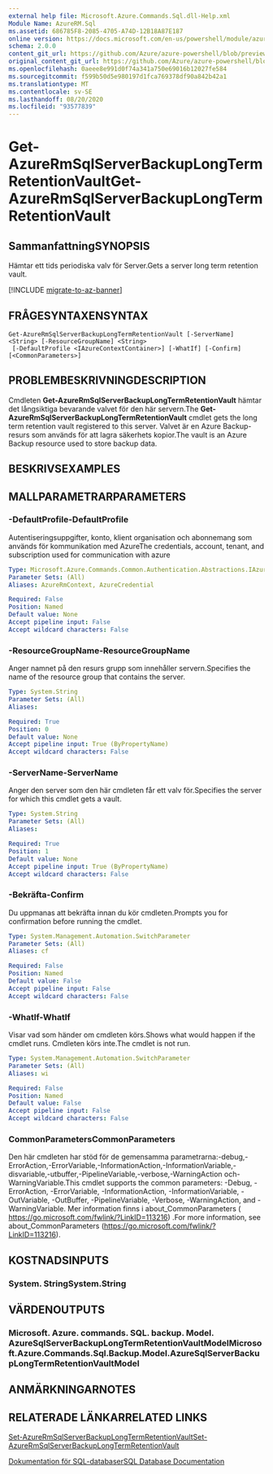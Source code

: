 ```yaml
---
external help file: Microsoft.Azure.Commands.Sql.dll-Help.xml
Module Name: AzureRM.Sql
ms.assetid: 686785F8-2085-4705-A74D-12B18A87E187
online version: https://docs.microsoft.com/en-us/powershell/module/azurerm.sql/get-azurermsqlserverbackuplongtermretentionvault
schema: 2.0.0
content_git_url: https://github.com/Azure/azure-powershell/blob/preview/src/ResourceManager/Sql/Commands.Sql/help/Get-AzureRmSqlServerBackupLongTermRetentionVault.md
original_content_git_url: https://github.com/Azure/azure-powershell/blob/preview/src/ResourceManager/Sql/Commands.Sql/help/Get-AzureRmSqlServerBackupLongTermRetentionVault.md
ms.openlocfilehash: 0aeee8e991d0f74a341a750e69016b12027fe584
ms.sourcegitcommit: f599b50d5e980197d1fca769378df90a842b42a1
ms.translationtype: MT
ms.contentlocale: sv-SE
ms.lasthandoff: 08/20/2020
ms.locfileid: "93577839"
---
```

# <span data-ttu-id="e2bbc-101">Get-AzureRmSqlServerBackupLongTermRetentionVault</span><span class="sxs-lookup"><span data-stu-id="e2bbc-101">Get-AzureRmSqlServerBackupLongTermRetentionVault</span></span>

## <span data-ttu-id="e2bbc-102">Sammanfattning</span><span class="sxs-lookup"><span data-stu-id="e2bbc-102">SYNOPSIS</span></span>
<span data-ttu-id="e2bbc-103">Hämtar ett tids periodiska valv för Server.</span><span class="sxs-lookup"><span data-stu-id="e2bbc-103">Gets a server long term retention vault.</span></span>

[!INCLUDE [migrate-to-az-banner](../../includes/migrate-to-az-banner.md)]

## <span data-ttu-id="e2bbc-104">FRÅGESYNTAXEN</span><span class="sxs-lookup"><span data-stu-id="e2bbc-104">SYNTAX</span></span>

```
Get-AzureRmSqlServerBackupLongTermRetentionVault [-ServerName] <String> [-ResourceGroupName] <String>
 [-DefaultProfile <IAzureContextContainer>] [-WhatIf] [-Confirm] [<CommonParameters>]
```

## <span data-ttu-id="e2bbc-105">PROBLEMBESKRIVNING</span><span class="sxs-lookup"><span data-stu-id="e2bbc-105">DESCRIPTION</span></span>
<span data-ttu-id="e2bbc-106">Cmdleten **Get-AzureRmSqlServerBackupLongTermRetentionVault** hämtar det långsiktiga bevarande valvet för den här servern.</span><span class="sxs-lookup"><span data-stu-id="e2bbc-106">The **Get-AzureRmSqlServerBackupLongTermRetentionVault** cmdlet gets the long term retention vault registered to this server.</span></span>
<span data-ttu-id="e2bbc-107">Valvet är en Azure Backup-resurs som används för att lagra säkerhets kopior.</span><span class="sxs-lookup"><span data-stu-id="e2bbc-107">The vault is an Azure Backup resource used to store backup data.</span></span>

## <span data-ttu-id="e2bbc-108">BESKRIVS</span><span class="sxs-lookup"><span data-stu-id="e2bbc-108">EXAMPLES</span></span>

## <span data-ttu-id="e2bbc-109">MALLPARAMETRAR</span><span class="sxs-lookup"><span data-stu-id="e2bbc-109">PARAMETERS</span></span>

### <span data-ttu-id="e2bbc-110">-DefaultProfile</span><span class="sxs-lookup"><span data-stu-id="e2bbc-110">-DefaultProfile</span></span>
<span data-ttu-id="e2bbc-111">Autentiseringsuppgifter, konto, klient organisation och abonnemang som används för kommunikation med Azure</span><span class="sxs-lookup"><span data-stu-id="e2bbc-111">The credentials, account, tenant, and subscription used for communication with azure</span></span>

```yaml
Type: Microsoft.Azure.Commands.Common.Authentication.Abstractions.IAzureContextContainer
Parameter Sets: (All)
Aliases: AzureRmContext, AzureCredential

Required: False
Position: Named
Default value: None
Accept pipeline input: False
Accept wildcard characters: False
```

### <span data-ttu-id="e2bbc-112">-ResourceGroupName</span><span class="sxs-lookup"><span data-stu-id="e2bbc-112">-ResourceGroupName</span></span>
<span data-ttu-id="e2bbc-113">Anger namnet på den resurs grupp som innehåller servern.</span><span class="sxs-lookup"><span data-stu-id="e2bbc-113">Specifies the name of the resource group that contains the server.</span></span>

```yaml
Type: System.String
Parameter Sets: (All)
Aliases:

Required: True
Position: 0
Default value: None
Accept pipeline input: True (ByPropertyName)
Accept wildcard characters: False
```

### <span data-ttu-id="e2bbc-114">-ServerName</span><span class="sxs-lookup"><span data-stu-id="e2bbc-114">-ServerName</span></span>
<span data-ttu-id="e2bbc-115">Anger den server som den här cmdleten får ett valv för.</span><span class="sxs-lookup"><span data-stu-id="e2bbc-115">Specifies the server for which this cmdlet gets a vault.</span></span>

```yaml
Type: System.String
Parameter Sets: (All)
Aliases:

Required: True
Position: 1
Default value: None
Accept pipeline input: True (ByPropertyName)
Accept wildcard characters: False
```

### <span data-ttu-id="e2bbc-116">-Bekräfta</span><span class="sxs-lookup"><span data-stu-id="e2bbc-116">-Confirm</span></span>
<span data-ttu-id="e2bbc-117">Du uppmanas att bekräfta innan du kör cmdleten.</span><span class="sxs-lookup"><span data-stu-id="e2bbc-117">Prompts you for confirmation before running the cmdlet.</span></span>

```yaml
Type: System.Management.Automation.SwitchParameter
Parameter Sets: (All)
Aliases: cf

Required: False
Position: Named
Default value: False
Accept pipeline input: False
Accept wildcard characters: False
```

### <span data-ttu-id="e2bbc-118">-WhatIf</span><span class="sxs-lookup"><span data-stu-id="e2bbc-118">-WhatIf</span></span>
<span data-ttu-id="e2bbc-119">Visar vad som händer om cmdleten körs.</span><span class="sxs-lookup"><span data-stu-id="e2bbc-119">Shows what would happen if the cmdlet runs.</span></span>
<span data-ttu-id="e2bbc-120">Cmdleten körs inte.</span><span class="sxs-lookup"><span data-stu-id="e2bbc-120">The cmdlet is not run.</span></span>

```yaml
Type: System.Management.Automation.SwitchParameter
Parameter Sets: (All)
Aliases: wi

Required: False
Position: Named
Default value: False
Accept pipeline input: False
Accept wildcard characters: False
```

### <span data-ttu-id="e2bbc-121">CommonParameters</span><span class="sxs-lookup"><span data-stu-id="e2bbc-121">CommonParameters</span></span>
<span data-ttu-id="e2bbc-122">Den här cmdleten har stöd för de gemensamma parametrarna:-debug,-ErrorAction,-ErrorVariable,-InformationAction,-InformationVariable,-disvariable,-utbuffer,-PipelineVariable,-verbose,-WarningAction och-WarningVariable.</span><span class="sxs-lookup"><span data-stu-id="e2bbc-122">This cmdlet supports the common parameters: -Debug, -ErrorAction, -ErrorVariable, -InformationAction, -InformationVariable, -OutVariable, -OutBuffer, -PipelineVariable, -Verbose, -WarningAction, and -WarningVariable.</span></span> <span data-ttu-id="e2bbc-123">Mer information finns i about_CommonParameters ( https://go.microsoft.com/fwlink/?LinkID=113216) .</span><span class="sxs-lookup"><span data-stu-id="e2bbc-123">For more information, see about_CommonParameters (https://go.microsoft.com/fwlink/?LinkID=113216).</span></span>

## <span data-ttu-id="e2bbc-124">KOSTNADS</span><span class="sxs-lookup"><span data-stu-id="e2bbc-124">INPUTS</span></span>

### <span data-ttu-id="e2bbc-125">System. String</span><span class="sxs-lookup"><span data-stu-id="e2bbc-125">System.String</span></span>

## <span data-ttu-id="e2bbc-126">VÄRDEN</span><span class="sxs-lookup"><span data-stu-id="e2bbc-126">OUTPUTS</span></span>

### <span data-ttu-id="e2bbc-127">Microsoft. Azure. commands. SQL. backup. Model. AzureSqlServerBackupLongTermRetentionVaultModel</span><span class="sxs-lookup"><span data-stu-id="e2bbc-127">Microsoft.Azure.Commands.Sql.Backup.Model.AzureSqlServerBackupLongTermRetentionVaultModel</span></span>

## <span data-ttu-id="e2bbc-128">ANMÄRKNINGAR</span><span class="sxs-lookup"><span data-stu-id="e2bbc-128">NOTES</span></span>

## <span data-ttu-id="e2bbc-129">RELATERADE LÄNKAR</span><span class="sxs-lookup"><span data-stu-id="e2bbc-129">RELATED LINKS</span></span>

[<span data-ttu-id="e2bbc-130">Set-AzureRmSqlServerBackupLongTermRetentionVault</span><span class="sxs-lookup"><span data-stu-id="e2bbc-130">Set-AzureRmSqlServerBackupLongTermRetentionVault</span></span>](./Set-AzureRmSqlServerBackupLongTermRetentionVault.md)

[<span data-ttu-id="e2bbc-131">Dokumentation för SQL-databaser</span><span class="sxs-lookup"><span data-stu-id="e2bbc-131">SQL Database Documentation</span></span>](https://docs.microsoft.com/azure/sql-database/)

